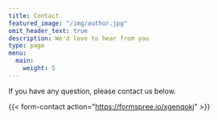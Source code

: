 ```yaml
---
title: Contact
featured_image: "/img/author.jpg"
omit_header_text: true
description: We'd love to hear from you
type: page
menu: 
  main:
    weight: 5
---
```



If you have any question, please contact us below. 

{{< form-contact action="https://formspree.io/xgenqokj"  >}}